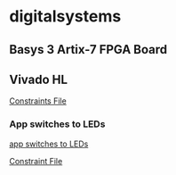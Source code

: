 # digitalsystems
## Basys 3 Artix-7 FPGA Board

## Vivado HL
[Constraints File](https://github.com/trigomargarida/digitalsystems/blob/master/constraints_file)
### App switches to LEDs
[app switches to LEDs](https://github.com/trigomargarida/digitalsystems/blob/master/app_switches_to_LEDs) <p></p>
[Constraint File](https://github.com/trigomargarida/digitalsystems/blob/master/app_switches_to_LEDs.xdc)
